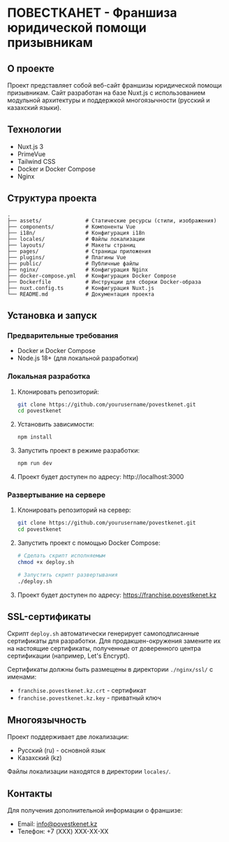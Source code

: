 # ПОВЕСТКАНЕТ - Франшиза юридической помощи призывникам

## О проекте

Проект представляет собой веб-сайт франшизы юридической помощи призывникам. Сайт разработан на базе Nuxt.js с использованием модульной архитектуры и поддержкой многоязычности (русский и казахский языки).

## Технологии

- Nuxt.js 3
- PrimeVue
- Tailwind CSS
- Docker и Docker Compose
- Nginx

## Структура проекта

```
.
├── assets/              # Статические ресурсы (стили, изображения)
├── components/          # Компоненты Vue
├── i18n/                # Конфигурация i18n
├── locales/             # Файлы локализации
├── layouts/             # Макеты страниц
├── pages/               # Страницы приложения
├── plugins/             # Плагины Vue
├── public/              # Публичные файлы
├── nginx/               # Конфигурация Nginx
├── docker-compose.yml   # Конфигурация Docker Compose
├── Dockerfile           # Инструкции для сборки Docker-образа
├── nuxt.config.ts       # Конфигурация Nuxt.js
└── README.md            # Документация проекта
```

## Установка и запуск

### Предварительные требования

- Docker и Docker Compose
- Node.js 18+ (для локальной разработки)

### Локальная разработка

1. Клонировать репозиторий:
   ```bash
   git clone https://github.com/yourusername/povestkenet.git
   cd povestkenet
   ```

2. Установить зависимости:
   ```bash
   npm install
   ```

3. Запустить проект в режиме разработки:
   ```bash
   npm run dev
   ```

4. Проект будет доступен по адресу: http://localhost:3000

### Развертывание на сервере

1. Клонировать репозиторий на сервер:
   ```bash
   git clone https://github.com/yourusername/povestkenet.git
   cd povestkenet
   ```

2. Запустить проект с помощью Docker Compose:
   ```bash
   # Сделать скрипт исполняемым
   chmod +x deploy.sh
   
   # Запустить скрипт развертывания
   ./deploy.sh
   ```

3. Проект будет доступен по адресу: https://franchise.povestkenet.kz

## SSL-сертификаты

Скрипт `deploy.sh` автоматически генерирует самоподписанные сертификаты для разработки. 
Для продакшен-окружения замените их на настоящие сертификаты, полученные от доверенного центра сертификации (например, Let's Encrypt).

Сертификаты должны быть размещены в директории `./nginx/ssl/` с именами:
- `franchise.povestkenet.kz.crt` - сертификат
- `franchise.povestkenet.kz.key` - приватный ключ

## Многоязычность

Проект поддерживает две локализации:
- Русский (ru) - основной язык
- Казахский (kz)

Файлы локализации находятся в директории `locales/`.

## Контакты

Для получения дополнительной информации о франшизе:
- Email: info@povestkenet.kz
- Телефон: +7 (XXX) XXX-XX-XX
